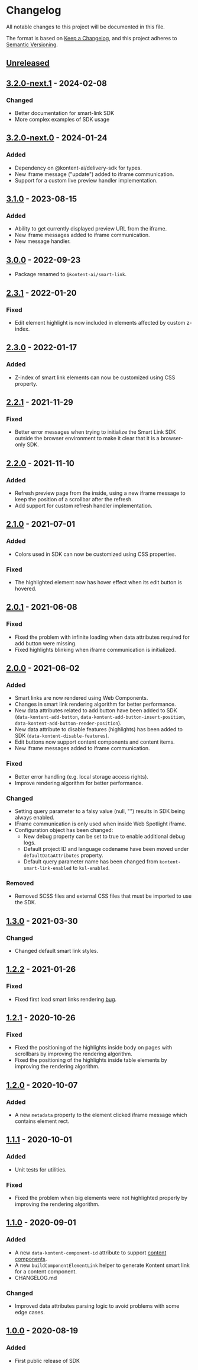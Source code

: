 # Changelog

All notable changes to this project will be documented in this file.

The format is based on [Keep a Changelog](https://keepachangelog.com/en/1.0.0),
and this project adheres to [Semantic Versioning](https://semver.org/spec/v2.0.0.html).

## [Unreleased]

## [3.2.0-next.1] - 2024-02-08

### Changed

- Better documentation for smart-link SDK
- More complex examples of SDK usage

## [3.2.0-next.0] - 2024-01-24

### Added

- Dependency on @kontent-ai/delivery-sdk for types.
- New iframe message ("update") added to iframe communication.
- Support for a custom live preview handler implementation.

## [3.1.0] - 2023-08-15

### Added

- Ability to get currently displayed preview URL from the iframe.
- New iframe messages added to iframe communication.
- New message handler.

## [3.0.0] - 2022-09-23

- Package renamed to `@kontent-ai/smart-link`.

## [2.3.1] - 2022-01-20

### Fixed

- Edit element highlight is now included in elements affected by custom z-index.

## [2.3.0] - 2022-01-17

### Added

- Z-index of smart link elements can now be customized using CSS property.

## [2.2.1] - 2021-11-29

### Fixed

- Better error messages when trying to initialize the Smart Link SDK outside the browser environment to make it clear that it is a browser-only SDK.

## [2.2.0] - 2021-11-10

### Added

- Refresh preview page from the inside, using a new iframe message to keep the position of a scrollbar after the refresh.
- Add support for custom refresh handler implementation.

## [2.1.0] - 2021-07-01

### Added

- Colors used in SDK can now be customized using CSS properties.

### Fixed

- The highlighted element now has hover effect when its edit button is hovered.

## [2.0.1] - 2021-06-08

### Fixed

- Fixed the problem with infinite loading when data attributes required for add button were missing.
- Fixed highlights blinking when iframe communication is initialized.

## [2.0.0] - 2021-06-02

### Added

- Smart links are now rendered using Web Components.
- Changes in smart link rendering algorithm for better performance.
- New data attributes related to add button have been added to SDK (`data-kontent-add-button`, `data-kontent-add-button-insert-position`, `data-kontent-add-button-render-position`).
- New data attribute to disable features (highlights) has been added to SDK (`data-kontent-disable-features`).
- Edit buttons now support content components and content items.
- New iframe messages added to iframe communication.

### Fixed

- Better error handling (e.g. local storage access rights).
- Improve rendering algorithm for better performance.

### Changed

- Setting query parameter to a falsy value (null, "") results in SDK being always enabled.
- IFrame communication is only used when inside Web Spotlight iframe.
- Configuration object has been changed:
    - New debug property can be set to true to enable additional debug logs.
    - Default project ID and language codename have been moved under `defaultDataAttributes` property.
    - Default query parameter name has been changed from `kontent-smart-link-enabled` to `ksl-enabled`.

### Removed

- Removed SCSS files and external CSS files that must be imported to use the SDK.

## [1.3.0] - 2021-03-30

### Changed

- Changed default smart link styles.

## [1.2.2] - 2021-01-26

### Fixed

- Fixed first load smart links rendering [bug](https://github.com/kontent-ai/smart-link/issues/21).

## [1.2.1] - 2020-10-26

### Fixed

- Fixed the positioning of the highlights inside body on pages with scrollbars by improving the rendering algorithm.
- Fixed the positioning of the highlights inside table elements by improving the rendering algorithm.

## [1.2.0] - 2020-10-07

### Added

- A new `metadata` property to the element clicked iframe message which contains element rect.

## [1.1.1] - 2020-10-01

### Added

- Unit tests for utilities.

### Fixed

- Fixed the problem when big elements were not highlighted properly by improving the rendering algorithm.

## [1.1.0] - 2020-09-01

### Added

- A new `data-kontent-component-id` attribute to support [content components](https://docs.kontent.ai/tutorials/write-and-collaborate/structure-your-content/structure-your-content#a-create-single-use-content).
- A new `buildComponentElementLink` helper to generate Kontent smart link for a content component.
- CHANGELOG.md

### Changed

- Improved data attributes parsing logic to avoid problems with some edge cases.

## [1.0.0] - 2020-08-19

### Added

- First public release of SDK

[unreleased]: https://github.com/kontent-ai/smart-link/compare/v3.2.0-next.1...HEAD
[3.2.0-next.1]: https://github.com/kontent-ai/smart-link/compare/v3.2.0-next.0...v3.2.0-next.1
[3.2.0-next.0]: https://github.com/kontent-ai/smart-link/compare/v3.1.0...v3.2.0-next.0
[3.1.0]: https://github.com/kontent-ai/smart-link/compare/v3.0.0...v3.1.0
[3.0.0]: https://github.com/kontent-ai/smart-link/compare/v2.3.1...v3.0.0
[2.3.1]: https://github.com/kontent-ai/smart-link/compare/v2.3.0...v2.3.1
[2.3.0]: https://github.com/kontent-ai/smart-link/compare/v2.2.1...v2.3.0
[2.2.1]: https://github.com/kontent-ai/smart-link/compare/v2.2.0...v2.2.1
[2.2.0]: https://github.com/kontent-ai/smart-link/compare/v2.1.0...v2.2.0
[2.1.0]: https://github.com/kontent-ai/smart-link/compare/v2.0.1...v2.1.0
[2.0.1]: https://github.com/kontent-ai/smart-link/compare/v2.0.0...v2.0.1
[2.0.0]: https://github.com/kontent-ai/smart-link/compare/v1.3.0...v2.0.0
[1.3.0]: https://github.com/kontent-ai/smart-link/compare/v1.2.2...v1.3.0
[1.2.2]: https://github.com/kontent-ai/smart-link/compare/v1.2.1...v1.2.2
[1.2.1]: https://github.com/kontent-ai/smart-link/compare/v1.2.0...v1.2.1
[1.2.0]: https://github.com/kontent-ai/smart-link/compare/v1.1.1...v1.2.0
[1.1.1]: https://github.com/kontent-ai/smart-link/compare/v1.1.0...v1.1.1
[1.1.0]: https://github.com/kontent-ai/smart-link/compare/v1.0.0...v1.1.0
[1.0.0]: https://github.com/kontent-ai/smart-link/releases/tag/v1.0.0
